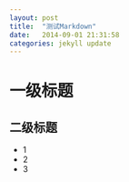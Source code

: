 ```yaml
---
layout: post
title:  "测试Markdown"
date:   2014-09-01 21:31:58
categories: jekyll update
---
```


# 一级标题

## 二级标题

* 1
* 2
* 3
